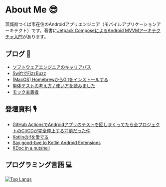 # About Me 😎

茨城県つくば市在住のAndroidアプリエンジニア（モバイルアプリケーションアーキテクト）です。著書に[Jetpack ComposeによるAndroid MVVMアーキテクチャ入門](https://nextpublishing.jp/book/13660.html)があります。

## ブログ 🚀

<!-- BLOG-POST-LIST:START -->
- [ソフトウェアエンジニアのキャリアパス](https://okuzawats.com/blog/software-engineer-career-path/)
- [SwiftでFizzBuzz](https://okuzawats.com/blog/swift-fizzbuzz/)
- [[MacOS] HomebrewからGitをインストールする](https://okuzawats.com/blog/install-git-on-mac-from-homebrew/)
- [単体テストの考え方 / 使い方を読みました](https://okuzawats.com/blog/unit-testing-principles-practices-and-patterns/)
- [モック主義者](https://okuzawats.com/blog/mockist/)
<!-- BLOG-POST-LIST:END -->

## 登壇資料 🎙️

- [GitHub ActionsでAndroidアプリのテストを回しまくってたら全プロジェクトのCI/CDが完全停止する寸前だった件](https://github.com/okuzawats/slide/blob/main/20220614_Engineer_LT_%231_Android_Organized_by_U-NEXT/github-actions.md)
- [Kotlinのifを愛でる](https://github.com/okuzawats/slide/blob/main/20220311_Chura_Collaboration_%239/love-kotlin-if.md)
- [Say good-bye to Kotlin Android Extensions](https://github.com/okuzawats/slide/blob/main/20201127_Yumemi_apk_%232/say_good-bye_to_kotlin_android_extensions.md)
- [KDoc in a nutshell](https://github.com/okuzawats/slide/blob/main/20200821_Yumemi_apk_%231/KDoc_in_a_nutshell.md)

## プログラミング言語 💻
[![Top Langs](https://github-readme-stats.vercel.app/api/top-langs/?username=okuzawats)](https://github.com/anuraghazra/github-readme-stats)
